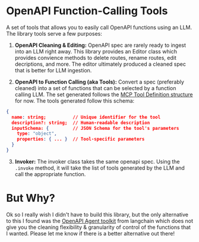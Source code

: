 # OpenAPI Function-Calling Tools
A set of tools that allows you to easily call OpenAPI functions using an LLM.  The library tools serve a few purposes:

1. **OpenAPI Cleaning & Editing:** OpenAPI spec are rarely ready to ingest into an LLM right away. This library provides an Editor class which provides convience methods to delete routes, rename routes, edit decriptions, and more. The editor ultimately produced a cleaned spec that is better for LLM ingestion.

2. **OpenAPI to Function Calling (aka Tools):** Convert a spec (preferably cleaned) into a set of functions that can be selected by a function calling LLM. The set generated follows the [MCP Tool Definition structure](https://modelcontextprotocol.io/docs/concepts/tools) for now.  The tools generated follow this schema:

```json
{
  name: string;          // Unique identifier for the tool
  description?: string;  // Human-readable description
  inputSchema: {         // JSON Schema for the tool's parameters
    type: "object",
    properties: { ... }  // Tool-specific parameters
  }
}
```

3. **Invoker:** The invoker class takes the same openapi spec.  Using the `.invoke` method, it will take the list of tools generated by the LLM and call the appropriate function.

# But Why?
Ok so I really wish I didn't have to build this library, but the only alternative to this I found was the [OpenAPI Agent toolkit](https://python.langchain.com/docs/integrations/tools/openapi/) from langchain which does not give you the cleaning flexibility & granularity of control of the functions that I wanted.  Please let me know if there is a better alternative out there!